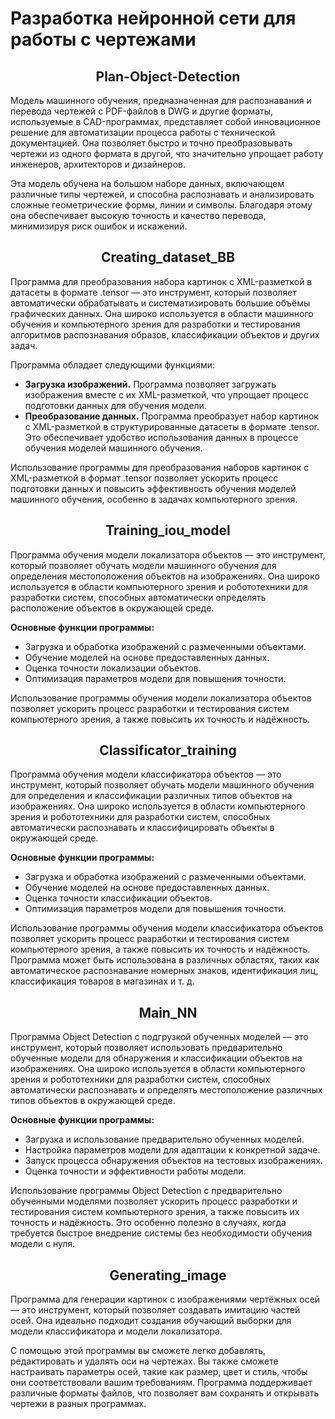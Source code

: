 <h1>Разработка нейронной сети для работы с чертежами</h1>

<h2 align = "center">Plan-Object-Detection</h2>
<p>
    Модель машинного обучения, предназначенная для распознавания и перевода чертежей с PDF-файлов в DWG и другие форматы, используемые в CAD-программах, представляет собой инновационное решение для автоматизации процесса работы с технической документацией. Она позволяет быстро и точно преобразовывать чертежи из одного формата в другой, что значительно упрощает работу инженеров, архитекторов и дизайнеров.
</p>
<p>
    Эта модель обучена на большом наборе данных, включающем различные типы чертежей, и способна распознавать и анализировать сложные геометрические формы, линии и символы. Благодаря этому она обеспечивает высокую точность и качество перевода, минимизируя риск ошибок и искажений.
</p>

<h2 align = "center">Creating_dataset_BB</h2>
<p>Программа для преобразования набора картинок с XML-разметкой в датасеты в формате .tensor — это инструмент, который позволяет автоматически обрабатывать и систематизировать большие объёмы графических данных. Она широко используется в области машинного обучения и компьютерного зрения для разработки и тестирования алгоритмов распознавания образов, классификации объектов и других задач.
</p>
<p>
Программа обладает следующими функциями:
</p>

* **Загрузка изображений.** Программа позволяет загружать изображения вместе с их XML-разметкой, что упрощает процесс подготовки данных для обучения модели.
* **Преобразование данных.** Программа преобразует набор картинок с XML-разметкой в структурированные датасеты в формате .tensor. Это обеспечивает удобство использования данных в процессе обучения моделей машинного обучения.
<p>Использование программы для преобразования наборов картинок с XML-разметкой в формат .tensor позволяет ускорить процесс подготовки данных и повысить эффективность обучения моделей машинного обучения, особенно в задачах компьютерного зрения.</p>

<h2 align = "center">Training_iou_model</h2>

<p>
    Программа обучения модели локализатора объектов — это инструмент, который позволяет обучать модели машинного обучения для определения местоположения объектов на изображениях. Она широко используется в области компьютерного зрения и робототехники для разработки систем, способных автоматически определять расположение объектов в окружающей среде.
</p>

<p>
    <b>Основные функции программы:</b>
</p>
<ul>
    <li>Загрузка и обработка изображений с размеченными объектами.</li>
    <li>Обучение моделей на основе предоставленных данных.</li>
    <li>Оценка точности локализации объектов.</li>
    <li>Оптимизация параметров модели для повышения точности.</li>
</ul>

<p>
    Использование программы обучения модели локализатора объектов позволяет ускорить процесс разработки и тестирования систем компьютерного зрения, а также повысить их точность и надёжность.
</p>

<h2 align = "center">Classificator_training</h2>

<p>
    Программа обучения модели классификатора объектов — это инструмент, который позволяет обучать модели машинного обучения для определения и классификации различных типов объектов на изображениях. Она широко используется в области компьютерного зрения и робототехники для разработки систем, способных автоматически распознавать и классифицировать объекты в окружающей среде.
</p>

<p>
    <b>Основные функции программы:</b>
</p>
<ul>
    <li>Загрузка и обработка изображений с размеченными объектами.</li>
    <li>Обучение моделей на основе предоставленных данных.</li>
    <li>Оценка точности классификации объектов.</li>
    <li>Оптимизация параметров модели для повышения точности.</li>
</ul>

<p>
    Использование программы обучения модели классификатора объектов позволяет ускорить процесс разработки и тестирования систем компьютерного зрения, а также повысить их точность и надёжность. Программа может быть использована в различных областях, таких как автоматическое распознавание номерных знаков, идентификация лиц, классификация товаров в магазинах и т. д.
</p>

<h2 align = "center">Main_NN</h2>

<p>
    Программа Object Detection с подгрузкой обученных моделей — это инструмент, который позволяет использовать предварительно обученные модели для обнаружения и классификации объектов на изображениях. Она широко используется в области компьютерного зрения и робототехники для разработки систем, способных автоматически распознавать и определять местоположение различных типов объектов в окружающей среде.
</p>

<p>
    <b>Основные функции программы:</b>
</p>
<ul>
    <li>Загрузка и использование предварительно обученных моделей.</li>
    <li>Настройка параметров модели для адаптации к конкретной задаче.</li>
    <li>Запуск процесса обнаружения объектов на тестовых изображениях.</li>
    <li>Оценка точности и эффективности работы модели.</li>
</ul>

<p>
    Использование программы Object Detection с предварительно обученными моделями позволяет ускорить процесс разработки и тестирования систем компьютерного зрения, а также повысить их точность и надёжность. Это особенно полезно в случаях, когда требуется быстрое внедрение системы без необходимости обучения модели с нуля.
</p>

<h2 align = "center">Generating_image</h2> 
<p>
    Программа для генерации картинок с изображениями чертёжных осей — это инструмент, который позволяет создавать имитацию частей осей. Она идеально подходит создания обучающий выборки для модели классификатора и модели локализатора.
</p>
<p>
    С помощью этой программы вы сможете легко добавлять, редактировать и удалять оси на чертежах. Вы также сможете настраивать параметры осей, такие как размер, цвет и стиль, чтобы они соответствовали вашим требованиям. Программа поддерживает различные форматы файлов, что позволяет вам сохранять и открывать чертежи в разных программах.
</p>
